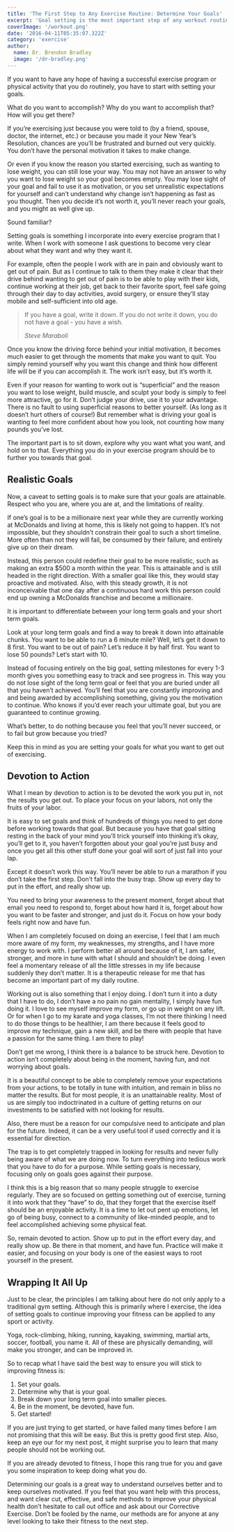 ```yaml
---
title: 'The First Step to Any Exercise Routine: Determine Your Goals'
excerpt: 'Goal setting is the most important step of any workout routine.'
coverImage: '/workout.png'
date: '2016-04-11T05:35:07.322Z'
category: 'exercise'
author:
  name: Dr. Brendon Bradley
  image: '/dr-bradley.png'
---
```


If you want to have any hope of having a successful exercise program or physical activity that you do routinely, you have to start with setting your goals.

What do you want to accomplish? Why do you want to accomplish that? How will you get there?

If you’re exercising just because you were told to (by a friend, spouse, doctor, the internet, etc.) or because you made it your New Year’s Resolution, chances are you’ll be frustrated and burned out very quickly. You don’t have the personal motivation it takes to make change.

Or even if you know the reason you started exercising, such as wanting to lose weight, you can still lose your way. You may not have an answer to why you want to lose weight so your goal becomes empty. You may lose sight of your goal and fail to use it as motivation, or you set unrealistic expectations for yourself and can’t understand why change isn’t happening as fast as you thought. Then you decide it’s not worth it, you’ll never reach your goals, and you might as well give up.

Sound familiar?

Setting goals is something I incorporate into every exercise program that I write. When I work with someone I ask questions to become very clear about what they want and why they want it.

For example, often the people I work with are in pain and obviously want to get out of pain. But as I continue to talk to them they make it clear that their drive behind wanting to get out of pain is to be able to play with their kids, continue working at their job, get back to their favorite sport, feel safe going through their day to day activities, avoid surgery, or ensure they’ll stay mobile and self-sufficient into old age.

> If you have a goal, write it down. If you do not write it down, you do not have a goal - you have a wish.
>
> <cite>Steve Maraboli</cite>

Once you know the driving force behind your initial motivation, it becomes much easier to get through the moments that make you want to quit. You simply remind yourself why you want this change and think how different life will be if you can accomplish it. The work isn’t easy, but it’s worth it.

Even if your reason for wanting to work out is “superficial” and the reason you want to lose weight, build muscle, and sculpt your body is simply to feel more attractive, go for it. Don’t judge your drive, use it to your advantage. There is no fault to using superficial reasons to better yourself. (As long as it doesn’t hurt others of course!) But remember what is driving your goal is wanting to feel more confident about how you look, not counting how many pounds you’ve lost.

The important part is to sit down, explore why you want what you want, and hold on to that. Everything you do in your exercise program should be to further you towards that goal.

## Realistic Goals

Now, a caveat to setting goals is to make sure that your goals are attainable. Respect who you are, where you are at, and the limitations of reality.

If one’s goal is to be a millionaire next year while they are currently working at McDonalds and living at home, this is likely not going to happen. It’s not impossible, but they shouldn’t constrain their goal to such a short timeline. More often than not they will fail, be consumed by their failure, and entirely give up on their dream.

Instead, this person could redefine their goal to be more realistic, such as making an extra $500 a month within the year. This is attainable and is still headed in the right direction. With a smaller goal like this, they would stay proactive and motivated. Also, with this steady growth, it is not inconceivable that one day after a continuous hard work this person could end up owning a McDonalds franchise and become a millionaire.

It is important to differentiate between your long term goals and your short term goals.

Look at your long term goals and find a way to break it down into attainable chunks. You want to be able to run a 6 minute mile? Well, let’s get it down to 8 first. You want to be out of pain? Let’s reduce it by half first. You want to lose 50 pounds? Let’s start with 10.

Instead of focusing entirely on the big goal, setting milestones for every 1-3 month gives you something easy to track and see progress in. This way you do not lose sight of the long term goal or feel that you are buried under all that you haven’t achieved. You’ll feel that you are constantly improving and and being awarded by accomplishing something, giving you the motivation to continue. Who knows if you’d ever reach your ultimate goal, but you are guaranteed to continue growing.

What’s better, to do nothing because you feel that you’ll never succeed, or to fail but grow because you tried?

Keep this in mind as you are setting your goals for what you want to get out of exercising.

## Devotion to Action

What I mean by devotion to action is to be devoted the work you put in, not the results you get out. To place your focus on your labors, not only the fruits of your labor.

It is easy to set goals and think of hundreds of things you need to get done before working towards that goal. But because you have that goal sitting resting in the back of your mind you’ll trick yourself into thinking it’s okay, you’ll get to it, you haven’t forgotten about your goal you’re just busy and once you get all this other stuff done your goal will sort of just fall into your lap.

Except it doesn’t work this way. You’ll never be able to run a marathon if you don’t take the first step. Don’t fall into the busy trap. Show up every day to put in the effort, and really show up.

You need to bring your awareness to the present moment, forget about that email you need to respond to, forget about how hard it is, forget about how you want to be faster and stronger, and just do it. Focus on how your body feels right now and have fun.

When I am completely focused on doing an exercise, I feel that I am much more aware of my form, my weaknesses, my strengths, and I have more energy to work with. I perform better all around because of it, I am safer, stronger, and more in tune with what I should and shouldn’t be doing. I even feel a momentary release of all the little stresses in my life because suddenly they don’t matter. It is a therapeutic release for me that has become an important part of my daily routine.

Working out is also something that I enjoy doing. I don’t turn it into a duty that I have to do, I don’t have a no pain no gain mentality, I simply have fun doing it. I love to see myself improve my form, or go up in weight on any lift. Or for when I go to my karate and yoga classes, I’m not there thinking I need to do those things to be healthier, I am there because it feels good to improve my technique, gain a new skill, and be there with people that have a passion for the same thing. I am there to play!

Don’t get me wrong, I think there is a balance to be struck here. Devotion to action isn’t completely about being in the moment, having fun, and not worrying about goals.

It is a beautiful concept to be able to completely remove your expectations from your actions, to be totally in tune with intuition, and remain in bliss no matter the results. But for most people, it is an unattainable reality. Most of us are simply too indoctrinated in a culture of getting returns on our investments to be satisfied with not looking for results.

Also, there must be a reason for our compulsive need to anticipate and plan for the future. Indeed, it can be a very useful tool if used correctly and it is essential for direction.

The trap is to get completely trapped in looking for results and never fully being aware of what we are doing now. To turn everything into tedious work that you have to do for a purpose. While setting goals is necessary, focusing only on goals goes against their purpose.

I think this is a big reason that so many people struggle to exercise regularly. They are so focused on getting something out of exercise, turning it into work that they “have” to do, that they forget that the exercise itself should be an enjoyable activity. It is a time to let out pent up emotions, let go of being busy, connect to a community of like-minded people, and to feel accomplished achieving some physical feat.

So, remain devoted to action. Show up to put in the effort every day, and really show up. Be there in that moment, and have fun. Practice will make it easier, and focusing on your body is one of the easiest ways to root yourself in the present.

## Wrapping It All Up

Just to be clear, the principles I am talking about here do not only apply to a traditional gym setting. Although this is primarily where I exercise, the idea of setting goals to continue improving your fitness can be applied to any sport or activity.

Yoga, rock-climbing, hiking, running, kayaking, swimming, martial arts, soccer, football, you name it. All of these are physically demanding, will make you stronger, and can be improved in.

So to recap what I have said the best way to ensure you will stick to improving fitness is:

1. Set your goals.
2. Determine why that is your goal.
3. Break down your long term goal into smaller pieces.
4. Be in the moment, be devoted, have fun.
5. Get started!

If you are just trying to get started, or have failed many times before I am not promising that this will be easy. But this is pretty good first step. Also, keep an eye our for my next post, it might surprise you to learn that many people should not be working out.

If you are already devoted to fitness, I hope this rang true for you and gave you some inspiration to keep doing what you do.

Determining our goals is a great way to understand ourselves better and to keep ourselves motivated. If you feel that you want help with this process, and want clear cut, effective, and safe methods to improve your physical health don’t hesitate to call out office and ask about our Corrective Exercise. Don’t be fooled by the name, our methods are for anyone at any level looking to take their fitness to the next step.
